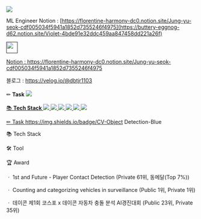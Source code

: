 <img src="https://capsule-render.vercel.app/api?type=waving&color=auto&height=200&section=header&text=Violet Github!&fontSize=90" />

ML Engineer
Notion : [https://florentine-harmony-dc0.notion.site/Jung-yu-seok-cdf005034f5941a1852d7355246f4975](https://buttery-eggnog-d62.notion.site/Violet-4bde91e32ddc459aa847458dd221a26f)

<a href=""><img src="https://user-images.githubusercontent.com/83712521/212296254-6f8123fe-50a3-4613-9461-b183d5c29b47.png" width="30" height="30">

Notion : https://florentine-harmony-dc0.notion.site/Jung-yu-seok-cdf005034f5941a1852d7355246f4975

 
블로그 : https://velog.io/@dbtjr1103
<br/>
<br/>
✏ **Task**
<a href="https://github.com/dbtjr1103/mainpj"><img src="https://img.shields.io/badge/CV-Object Detection-blue"/> 
<br/>
<br/>
📚 **Tech Stack**
<img src="https://img.shields.io/badge/Python-3766AB?style=flat-square&logo=Python&logoColor=white"/>  <img src="https://img.shields.io/badge/Java-007396?style=flat-square&logo=Java&logoColor=white"/> <img src="https://img.shields.io/badge/MySQL-4479A1?style=flat-square&logo=MySQL&logoColor=white"/> 
<img src="https://img.shields.io/badge/TensorFlow-FF6F00?style=flat-square&logo=TensorFlow&logoColor=white"/> <img src="https://img.shields.io/badge/PyTorch-EE4C2C?style=flat-square&logo=PyTorch&logoColor=white"/> <img src="https://img.shields.io/badge/Flask-000000?style=flat-square&logo=Flask&logoColor=white"/> 

✏ Task
https://img.shields.io/badge/CV-Object Detection-Blue


📚 Tech Stack


🛠 Tool


🏆 Award

ㆍ 1st and Future - Player Contact Detection (Private 61위, 동메달(Top 7%))

ㆍ Counting and categorizing vehicles in surveillance (Public 1위, Private 1위)

ㆍ 데이콘 제1회 코스포 x 데이콘 자동차 충돌 분석 AI경진대회 (Public 23위, Private 35위)
